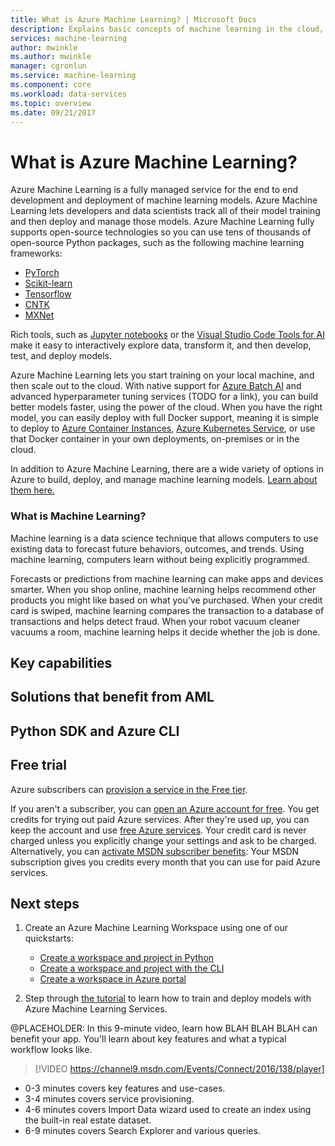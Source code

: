 ```yaml
---
title: What is Azure Machine Learning? | Microsoft Docs
description: Explains basic concepts of machine learning in the cloud, describes what you can use it for, and defines machine learning terms. Overview of Azure Machine Learning -- an integrated, end-to-end data science solution for professional data scientists to develop, experiment and deploy advanced analytics applications at cloud scale.
services: machine-learning
author: mwinkle
ms.author: mwinkle
manager: cgronlun
ms.service: machine-learning
ms.component: core
ms.workload: data-services
ms.topic: overview
ms.date: 09/21/2017
---
```


# What is Azure Machine Learning?

Azure Machine Learning is a fully managed service for the end to end development and deployment of machine learning models.  Azure Machine Learning lets developers and data scientists track all of their model training and then deploy and manage those models. Azure Machine Learning fully supports open-source technologies so you can use tens of thousands of open-source Python packages, such as the following machine learning frameworks: 
- [PyTorch](https://pytorch.org)
- [Scikit-learn](http://scikit-learn.org/stable/)
- [Tensorflow](https://www.tensorflow.org)
- [CNTK](https://www.microsoft.com/en-us/cognitive-toolkit/)
- [MXNet](http://mxnet.io)

Rich tools, such as [Jupyter notebooks](http://jupyter.org) or the [Visual Studio Code Tools for AI](https://visualstudio.microsoft.com/downloads/ai-tools-vscode/) make it easy to interactively explore data, transform it, and then develop, test, and deploy models.  

Azure Machine Learning lets you start training on your local machine, and then scale out to the cloud.  With native support for [Azure Batch AI](https://azure.microsoft.com/en-us/services/batch-ai/) and advanced hyperparameter tuning services (TODO for a link), you can build better models faster, using the power of the cloud.  When you have the right model, you can easily deploy with full Docker support, meaning it is simple to deploy to [Azure Container Instances](how-to-deploy-to-aci.md), [Azure Kubernetes Service](how-to-deploy-to-aks.md), or use that Docker container in your own deployments, on-premises or in the cloud. 

In addition to Azure Machine Learning, there are a wide variety of options in Azure to build, deploy, and manage machine learning models. [Learn about them here.](./overview-more-machine-learning.md)


### What is Machine Learning?

Machine learning is a data science technique that allows computers to use existing data to forecast future behaviors, outcomes, and trends. Using machine learning, computers learn without being explicitly programmed.

Forecasts or predictions from machine learning can make apps and devices smarter. When you shop online, machine learning helps recommend other products you might like based on what you've purchased. When your credit card is swiped, machine learning compares the transaction to a database of transactions and helps detect fraud. When your robot vacuum cleaner vacuums a room, machine learning helps it decide whether the job is done.

## Key capabilities

## Solutions that benefit from AML

## Python SDK and Azure CLI

## Free trial
Azure subscribers can [provision a service in the Free tier](search-create-service-portal.md).

If you aren't a subscriber, you can [open an Azure account for free](https://azure.microsoft.com/pricing/free-trial/?WT.mc_id=A261C142F). You get credits for trying out paid Azure services. After they're used up, you can keep the account and use [free Azure services](https://azure.microsoft.com/free/). Your credit card is never charged unless you explicitly change your settings and ask to be charged. Alternatively, you can [activate MSDN subscriber benefits](https://azure.microsoft.com/pricing/member-offers/msdn-benefits-details/?WT.mc_id=A261C142F): Your MSDN subscription gives you credits every month that you can use for paid Azure services. 

## Next steps

1. Create an Azure Machine Learning Workspace using one of our quickstarts:
   + [Create a workspace and project in Python](quickstart-set-up-in-python.md)
   + [Create a workspace and project with the CLI](quickstart-set-up-in-cli.md)
   + [Create a workspace in Azure portal](how-to-create-workspace-in-portal.md)
    
2. Step through [the tutorial](tutorial-build-train-deploy-with-azure-machine-learning.md) to learn how to train and deploy models with Azure Machine Learning Services. 

@PLACEHOLDER: In this 9-minute video, learn how BLAH BLAH BLAH can benefit your app. You'll learn about key features and what a typical workflow looks like. 

>[!VIDEO https://channel9.msdn.com/Events/Connect/2016/138/player]
 
+ 0-3 minutes covers key features and use-cases.
+ 3-4 minutes covers service provisioning. 
+ 4-6 minutes covers Import Data wizard used to create an index using the built-in real estate dataset.
+ 6-9 minutes covers Search Explorer and various queries.
